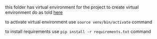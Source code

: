 this folder has virtual environment for the project
to create virtual environment do as told [here](https://virtualenv.pypa.io/en/latest/installation.html)

to activate virtual environment use `source venv/bin/activate` command

to install requirements use `pip install -r requirements.txt` command

```

```
